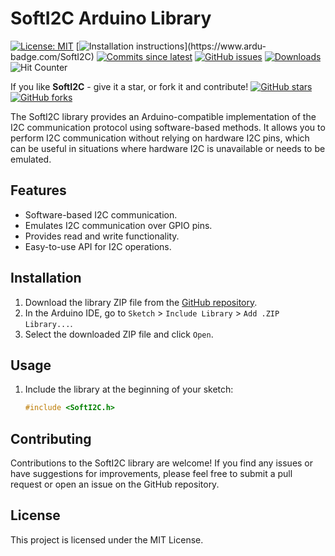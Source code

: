 # SoftI2C Arduino Library
[![License: MIT](https://img.shields.io/badge/License-MIT-green.svg)](https://opensource.org/licenses/MIT)
[![Installation instructions](https://www.ardu-badge.com/badge/SoftI2C.svg?)](https://www.ardu-badge.com/SoftI2C)
[![Commits since latest](https://img.shields.io/github/commits-since/yasir-shahzad/SoftI2C/latest)](https://github.com/yasir-shahzad/SoftI2C/commits/master)
[![GitHub issues](https://img.shields.io/github/issues/yasir-shahzad/SoftI2C.svg)](https://github.com/yasir-shahzad/SoftI2C/issues)
[![Downloads](https://img.shields.io/github/downloads/free-pdk/easy-pdk-programmer-software/total.svg?maxAge=3600)](https://github.com/free-pdk/easy-pdk-programmer-software/releases/latest)
![Hit Counter](https://visitor-badge.laobi.icu/badge?page_id=yasir-shahzad_SoftI2C)

If you like **SoftI2C** - give it a star, or fork it and contribute!
[![GitHub stars](https://img.shields.io/github/stars/yasir-shahzad/SoftI2C.svg?style=social&label=Star)](https://github.com/yasir-shahzad/SoftI2C/stargazers)
[![GitHub forks](https://img.shields.io/github/forks/yasir-shahzad/SoftI2C.svg?style=social&label=Fork)](https://github.com/yasir-shahzad/SoftI2C/network)

The SoftI2C library provides an Arduino-compatible implementation of the I2C communication protocol using software-based methods. It allows you to perform I2C communication without relying on hardware I2C pins, which can be useful in situations where hardware I2C is unavailable or needs to be emulated.

## Features

- Software-based I2C communication.
- Emulates I2C communication over GPIO pins.
- Provides read and write functionality.
- Easy-to-use API for I2C operations.

## Installation

1. Download the library ZIP file from the [GitHub repository](https://github.com/yasir-shahzad/SoftI2C).
2. In the Arduino IDE, go to `Sketch` > `Include Library` > `Add .ZIP Library...`.
3. Select the downloaded ZIP file and click `Open`.

## Usage

1. Include the library at the beginning of your sketch:

   ```cpp
   #include <SoftI2C.h>

   
## Contributing
Contributions to the SoftI2C library are welcome! If you find any issues or have suggestions for improvements, please feel free to submit a pull request or open an issue on the GitHub repository.

## License
This project is licensed under the MIT License.
